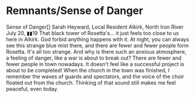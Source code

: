 # Remnants/Sense of Danger

Sense of Danger[]
Sarah Heyward, Local Resident
Alkirk, North Iron River
July 20, ▮▮19
That black tower of Rosetta's... it just feels too close to us here in Alkirk. God forbid anything happens with it. At night, you can always see this strange blue mist there, and there are fewer and fewer people form Rosetta. It's all too strange. And why is there such an anxious atmosphere, a feeling of danger, like a war is about to break out? There are fewer and fewer people in town nowadays.
It doesn't feel like a successful project is about to be completed! When the church in the town was finished, I remember the waves of guards and spectators, and the voice of the choir floated out from the church. Thinking of that sound still makes me feel peaceful, even today.
